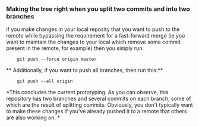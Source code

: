 

### Making the tree right when you split two commits and into two branches


if you make changes in your local reposity that you want to push to the remote while bypassing the requirement for a fast-forward merge (ie you want to maintain the changes to your local which remove some commit present in the remote, for example) then you simply run:


```
	git push --force origin master
```

** Additionally, if you want to push all branches, then run this:**

```
	git push --all origin
```

*This concludes the current prototyping. As you can observe, this repository has two branches and several commits on each branch, some of which are the result of splitting commits. Obviously, you don't typically want to make these changes if you've already pushed it to a remote that others are also working on. *
